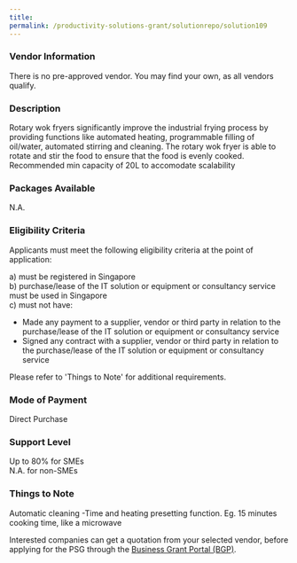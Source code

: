 ```yaml
---
title: 
permalink: /productivity-solutions-grant/solutionrepo/solution109
---
```


### Vendor Information
There is no pre-approved vendor. You may find your own, as all vendors qualify.

### Description

Rotary wok fryers significantly improve the industrial frying process by providing functions like automated heating, programmable filling of oil/water, automated stirring and cleaning. The rotary wok fryer is able to rotate and stir the food to ensure that the food is evenly cooked. Recommended min capacity of 20L to accomodate scalability

### Packages Available

N.A.

### Eligibility Criteria

Applicants must meet the following eligibility criteria at the point of application:

a) must be registered in Singapore <br>
b) purchase/lease of the IT solution or equipment or consultancy service must be used in Singapore <br>
c) must not have:
- Made any payment to a supplier, vendor or third party in relation to the purchase/lease of the IT solution or equipment or consultancy service
- Signed any contract with a supplier, vendor or third party in relation to the purchase/lease of the IT solution or equipment or consultancy service

Please refer to 'Things to Note' for additional requirements.

### Mode of Payment
Direct Purchase

### Support Level
Up to 80% for SMEs <br>
N.A. for non-SMEs

### Things to Note
Automatic cleaning
-Time and heating presetting function. Eg. 15 minutes cooking time, like a microwave


Interested companies can get a quotation from your selected vendor, before applying for the PSG through the <a target='_blank' href='https://www.businessgrants.gov.sg/'>Business Grant Portal (BGP)</a>.
